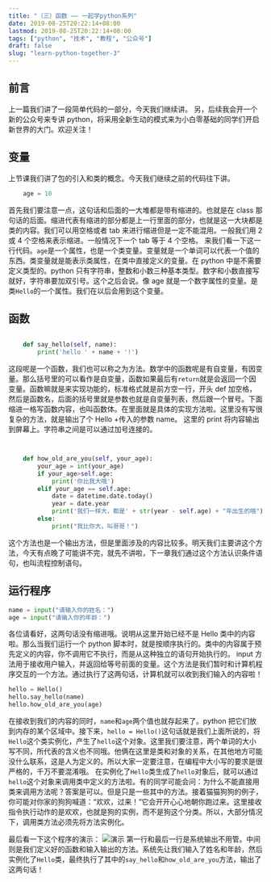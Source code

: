 ```yaml
---
title: "（三）函数 —— 一起学python系列"
date: 2019-08-25T20:22:14+08:00
lastmod: 2019-08-25T20:22:14+08:00
tags: ["python", "技术", "教程", "公众号"]
draft: false
slug: "learn-python-together-3"
---
```


## 前言

上一篇我们讲了一段简单代码的一部分，今天我们继续讲。
另，后续我会开一个新的公众号来专讲 python，将采用全新生动的模式来为小白零基础的同学们开启新世界的大门。欢迎关注！

## 变量

上节课我们讲了包的引入和类的概念。今天我们继续之前的代码往下讲。

```python
    age = 10
```

首先我们要注意一点，这句话和后面的一大堆都是带有缩进的。也就是在 class 那句话的后面。缩进代表有缩进的部分都是上一行里面的部分，也就是这一大块都是类的内容。我们可以用空格或者 tab 来进行缩进但是一定不能混用。一般我们用 2 或 4 个空格来表示缩进。一般情况下一个 tab 等于 4 个空格。
来我们看一下这一行代码。`age`是一个属性，也是一个类变量。变量就是一个单词可以代表一个值的东西。类变量就是能表示类属性，在类中直接定义的变量。在 python 中是不需要定义类型的。python 只有字符串，整数和小数三种基本类型。数字和小数直接写就好，字符串要加双引号。这个之后会说。像 age 就是一个数字属性的变量。是类`Hello`的一个属性。我们在以后会用到这个变量。

## 函数

```python

    def say_hello(self, name):
        print('hello ' + name + '!')
```

这段呢是一个函数，我们也可以称之为方法。数学中的函数呢是有自变量，有因变量。那么括号里的可以看作是自变量，函数如果最后有`return`就是会返回一个因变量。函数嘛就是来实现功能的，标准格式就是前方空一行，开头 def 加空格，然后是函数名，后面的括号里就是参数也就是自变量列表，然后跟一个冒号。下面缩进一格写函数内容，也叫函数体。在里面就是具体的实现方法啦。这里没有写很复杂的方法，就是输出了个 Hello +传入的参数 name。
这里的 print 将内容输出到屏幕上。字符串之间是可以通过加号连接的。

```python


    def how_old_are_you(self, your_age):
        your_age = int(your_age)
        if your_age>self.age:
            print('你比我大哦')
        elif your_age == self.age:
            date = datetime.date.today()
            year = date.year
            print('我们一样大，都是' + str(year - self.age) + "年出生的哦")
        else:
            print("我比你大，叫哥哥！")
```

这个方法也是一个输出方法，但是里面涉及的内容比较多。明天我们主要讲这个方法，今天有点晚了可能讲不完，就先不讲啦，下一章我们通过这个方法认识条件语句，也叫流程控制语句。

## 运行程序

```python
name = input("请输入你的姓名：")
age = input("请输入你的年龄：")
```

各位请看好，这两句话没有缩进哦。说明从这里开始已经不是 Hello 类中的内容啦。那么当我们运行一个 python 脚本时，就是按顺序执行的。类中的内容属于预先定义的内容，你不调用它不执行，而是从这种独立的语句开始执行的。
input 方法用于接收用户输入，并返回给等号前面的变量。这个方法是我们暂时和计算机程序交互的一个方法。通过执行了这两句话，计算机就可以收到我们输入的内容啦！

```python
hello = Hello()
hello.say_hello(name)
hello.how_old_are_you(age)
```

在接收到我们的内容的同时，`name`和`age`两个值也就存起来了。python 把它们放到内存的某个区域中。接下来，`hello = Hello()`这句话就是我们上面所说的，将`Hello`这个类实例化，产生了`hello`这个对象。这里我们要注意，两个单词的大小写不同，所代表的含义也不同哦。他俩在这里是类和对象的关系，在其他地方可能没什么联系，这是人为定义的。所以大家一定要注意，在编程中大小写的要求是很严格的，千万不要混淆哦。
在实例化了`Hello`类生成了`hello`对象后，就可以通过`hello`这个对象来调用类中定义的方法啦。有的同学可能会问：为什么不能直接用类来调用方法呢？答案是可以。但是只是一些其中的方法。接着猫猫狗狗的例子，你可能对你家的狗狗喊道：“欢欢，过来！”它会开开心心地朝你跑过来。这里接收指令执行动作的是欢欢，也就是狗的实例，而不是狗这个分类。所以，大部分情况下，调用类方法必须先将方法实例化。

最后看一下这个程序的演示：
![演示](https://source.acexy.cn/view/XapwDde)
第一行和最后一行是系统输出不用管。中间则是我们定义好的函数和输入输出的方法。系统先让我们输入了姓名和年龄，然后实例化了`Hello`类，最终执行了其中的`say_hello`和`how_old_are_you`方法，输出了这两句话！
